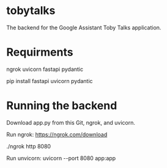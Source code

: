 # tobytalks
The backend for the Google Assistant Toby Talks application.

# Requirments 
ngrok
uvicorn
fastapi
pydantic

pip install fastapi uvicorn pydantic

# Running the backend
Download app.py from this Git, ngrok, and uvicorn.

Run ngrok:
https://ngrok.com/download

./ngrok http 8080

Run unvicorn:
uvicorn --port 8080 app:app
